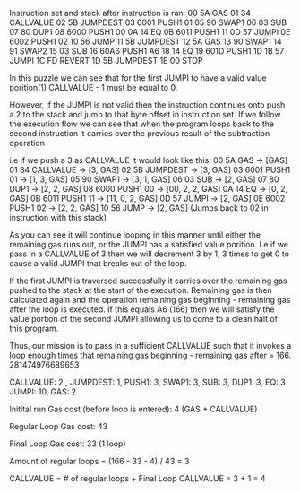 Instruction set and stack after instruction is ran:
00      5A        GAS 
01      34        CALLVALUE 
02      5B        JUMPDEST 
03      6001      PUSH1 01 
05      90        SWAP1 
06      03        SUB 
07      80        DUP1
08      6000      PUSH1 00 
0A      14        EQ
0B      6011      PUSH1 11
0D      57        JUMPI
0E      6002      PUSH1 02
10      56        JUMP
11      5B        JUMPDEST
12      5A        GAS
13      90        SWAP1
14      91        SWAP2
15      03        SUB
16      60A6      PUSH1 A6
18      14        EQ
19      601D      PUSH1 1D
1B      57        JUMPI
1C      FD        REVERT
1D      5B        JUMPDEST
1E      00        STOP

In this puzzle we can see that for the first JUMPI to have a valid value porition(1)
CALLVALUE - 1 must be equal to 0. 

However, if the JUMPI is not valid  then the instruction continues onto push a 2 to the stack
and jump to that byte offset in instruction set. If we follow the execution flow we can see
that when the program loops back to the second instruction it carries over the previous
result of the subtraction operation

i.e if we push a 3 as CALLVALUE it would look like this:
00      5A        GAS -> [GAS]
01      34        CALLVALUE -> [3, GAS]
02      5B        JUMPDEST -> [3, GAS]
03      6001      PUSH1 01 -> [1, 3, GAS]
05      90        SWAP1  -> [3, 1, GAS]
06      03        SUB  -> [2, GAS]
07      80        DUP1 -> [2, 2, GAS]
08      6000      PUSH1 00 -> [00, 2, 2, GAS]
0A      14        EQ -> [0, 2, GAS]
0B      6011      PUSH1 11 -> [11, 0, 2, GAS]
0D      57        JUMPI -> [2, GAS]
0E      6002      PUSH1 02 -> [2, 2, GAS]
10      56        JUMP -> [2, GAS] (Jumps back to 02 in instruction with this stack)

As you can see it will continue looping in this manner until either the remaining gas runs out,
or the JUMPI has a satisfied value porition. I.e if we pass in a CALLVALUE of 3 then 
we will decrement 3 by 1, 3 times to get 0 to cause a valid JUMPI that breaks out of the loop.

If the first JUMPI is traversed successfully it carries over the remaining gas pushed to the
stack at the start of the execution. Remaining gas is then calculated again and the operation
remaining gas beginning - remaining gas after the loop is executed. If this equals A6 (166)
then we will satisfy the value portion of the second JUMPI allowing us to come to a clean
halt of this program.  

Thus, our mission is to pass in a sufficient CALLVALUE such that it invokes a loop enough times
that remaining gas beginning - remaining gas after = 166.
281474976689653 

CALLVALUE: 2 , JUMPDEST: 1, PUSH1: 3, SWAP1: 3, SUB: 3, DUP1: 3, EQ: 3 	      
JUMPI: 10, GAS: 2

Initital run Gas cost (before loop is entered): 4 (GAS + CALLVALUE) 

Regular Loop Gas cost: 43 

Final Loop Gas cost: 33 (1 loop)

Amount of regular loops = (166 - 33 - 4) / 43 = 3

CALLVALUE = # of regular loops + Final Loop
CALLVALUE = 3 + 1 = 4